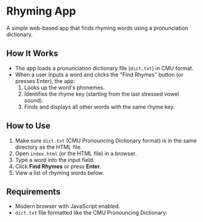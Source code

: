 # Rhyming App

A simple web-based app that finds rhyming words using a pronunciation dictionary.

## How It Works

- The app loads a pronunciation dictionary file (`dict.txt`) in CMU format.
- When a user inputs a word and clicks the "Find Rhymes" button (or presses Enter), the app:
  1. Looks up the word's phonemes.
  2. Identifies the rhyme key (starting from the last stressed vowel sound).
  3. Finds and displays all other words with the same rhyme key.

## How to Use

1. Make sure `dict.txt` (CMU Pronouncing Dictionary format) is in the same directory as the HTML file.
2. Open `index.html` (or the HTML file) in a browser.
3. Type a word into the input field.
4. Click **Find Rhymes** or press **Enter**.
5. View a list of rhyming words below.

## Requirements

- Modern browser with JavaScript enabled.
- `dict.txt` file formatted like the CMU Pronouncing Dictionary:
